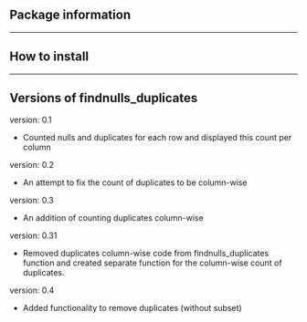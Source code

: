 ## Package information
----

## How to install
----

## Versions of findnulls_duplicates
version: 0.1
- Counted nulls and duplicates for each row and displayed this count per column

version: 0.2
- An attempt to fix the count of duplicates to be column-wise

version: 0.3
- An addition of counting duplicates column-wise

version: 0.31
- Removed duplicates column-wise code from findnulls_duplicates function and created separate function for the column-wise count of duplicates.

version: 0.4
- Added functionality to remove duplicates (without subset)